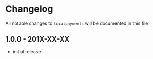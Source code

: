 # Changelog

All notable changes to `localpayments` will be documented in this file

## 1.0.0 - 201X-XX-XX

- initial release
